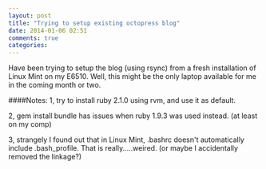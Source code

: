 ```yaml
---
layout: post
title: "Trying to setup existing octopress blog"
date: 2014-01-06 02:51
comments: true
categories: 
---
```

Have been trying to setup the blog (using rsync) from a fresh installation of Linux Mint on my E6510. Well, this might be the only laptop available for me in the coming month or two.

####Notes:
1, try to install ruby 2.1.0 using rvm, and use it as default.

2, gem install bundle has issues when ruby 1.9.3 was used instead. (at least on my comp)

3, strangely I found out that in Linux Mint, .bashrc doesn't automatically include .bash_profile. That is really.....weired. (or maybe I accidentally removed the linkage?)